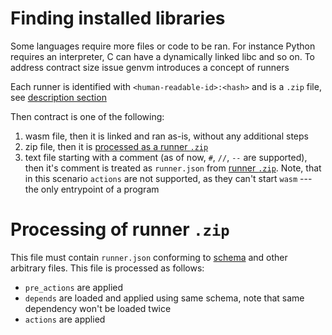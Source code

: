 # Finding installed libraries

Some languages require more files or code to be ran. For instance Python requires an interpreter, C can have a dynamically linked libc and so on. To address contract size issue genvm introduces a concept of runners

Each runner is identified with `<human-readable-id>:<hash>` and is a `.zip` file, see [description section](#processing-of-runner-zip)

Then contract is one of the following:
1. wasm file, then it is linked and ran as-is, without any additional steps
2. zip file, then it is [processed as a runner `.zip`](#processing-of-runner-zip)
3. text file starting with a comment (as of now, `#`, `//`, `--` are supported), then it's comment is treated as `runner.json` from [runner `.zip`](#processing-of-runner-zip). Note, that in this scenario `actions` are not supported, as they can't start `wasm` --- the only entrypoint of a program

# Processing of runner `.zip`
This file must contain `runner.json` conforming to [schema](./runner-schema.json) and other arbitrary files. This file is processed as follows:
- `pre_actions` are applied
- `depends` are loaded and applied using same schema, note that same dependency won't be loaded twice
- `actions` are applied
